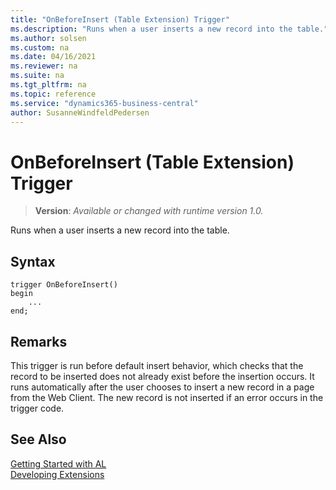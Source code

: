 ```yaml
---
title: "OnBeforeInsert (Table Extension) Trigger"
ms.description: "Runs when a user inserts a new record into the table."
ms.author: solsen
ms.custom: na
ms.date: 04/16/2021
ms.reviewer: na
ms.suite: na
ms.tgt_pltfrm: na
ms.topic: reference
ms.service: "dynamics365-business-central"
author: SusanneWindfeldPedersen
---
```

[//]: # (START>DO_NOT_EDIT)
[//]: # (IMPORTANT:Do not edit any of the content between here and the END>DO_NOT_EDIT.)
[//]: # (Any modifications should be made in the .xml files in the ModernDev repo.)

# OnBeforeInsert (Table Extension) Trigger
> **Version**: _Available or changed with runtime version 1.0._

Runs when a user inserts a new record into the table.


## Syntax
```
trigger OnBeforeInsert()
begin
    ...
end;
```



[//]: # (IMPORTANT: END>DO_NOT_EDIT)

## Remarks  
 This trigger is run before default insert behavior, which checks that the record to be inserted does not already exist before the insertion occurs. It runs automatically after the user chooses to insert a new record in a page from the Web Client. The new record is not inserted if an error occurs in the trigger code.  

## See Also  
[Getting Started with AL](../../devenv-get-started.md)  
[Developing Extensions](../../devenv-dev-overview.md)  
